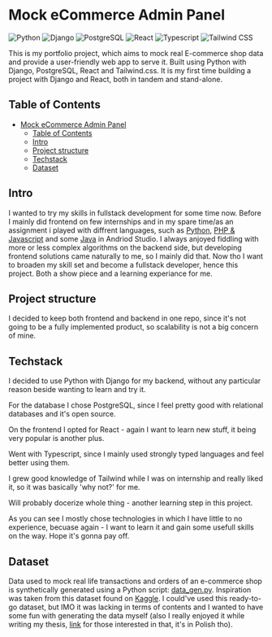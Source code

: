 # Mock eCommerce Admin Panel

![Python](https://img.shields.io/badge/python-3670A0?style=for-the-badge&logo=python&logoColor=ffdd54)
![Django](https://img.shields.io/badge/Django-092E20?style=for-the-badge&logo=django&logoColor=green)
![PostgreSQL](https://img.shields.io/badge/postgresql-4169e1?style=for-the-badge&logo=postgresql&logoColor=white)
![React](https://shields.io/badge/react-black?logo=react&style=for-the-badge)
![Typescript](https://img.shields.io/badge/TypeScript-3178C6?style=for-the-badge&logo=typescript&logoColor=white)
![Tailwind CSS](https://img.shields.io/badge/tailwindcss-0F172A?style=for-the-badge&logo=tailwindcss&logoColor=38BDF8)

This is my portfolio project, which aims to mock real E-commerce shop data and provide a user-friendly web app to serve it. Built using Python with Django, PostgreSQL, React and Tailwind.css. It is my first time building a project with Django and React, both in tandem and stand-alone.

## Table of Contents

- [Mock eCommerce Admin Panel](#mock-ecommerce-admin-panel)
  - [Table of Contents](#table-of-contents)
  - [Intro](#intro)
  - [Project structure](#project-structure)
  - [Techstack](#techstack)
  - [Dataset](#dataset)

## Intro

I wanted to try my skills in fullstack development for some time now. Before I mainly did frontend on few internships and in my spare time/as an assignment i played with diffrent languages, such as [Python](https://github.com/kStoko23/fractal-generation), [PHP & Javascript](https://github.com/kStoko23/project-manager) and some [Java](https://github.com/kStoko23/Sudoku-android-studio) in Andriod Studio. I always anjoyed fiddling with more or less complex algorithms on the backend side, but developing frontend solutions came naturally to me, so I mainly did that. Now tho I want to broaden my skill set and become a fullstack developer, hence this project. Both a show piece and a learning experiance for me.

## Project structure

I decided to keep both frontend and backend in one repo, since it's not going to be a fully implemented product, so scalability is not a big concern of mine.

## Techstack

I decided to use Python with Django for my backend, without any particular reason beside wanting to learn and try it.

For the database I chose PostgreSQL, since I feel pretty good with relational databases and it's open source.

On the frontend I opted for React - again I want to learn new stuff, it being very popular is another plus.

Went with Typescript, since I mainly used strongly typed languages and feel better using them.

I grew good knowledge of Tailwind while I was on internship and really liked it, so it was basically 'why not?' for me.

Will probably docerize whole thing - another learning step in this project.

As you can see I mostly chose technologies in which I have little to no experience, becuase again - I want to learn it and gain some usefull skills on the way. Hope it's gonna pay off.

## Dataset

Data used to mock real life transactions and orders of an e-commerce shop is synthetically generated using a Python script: [data_gen.py](ecommerce_mock_project/backend/misc/data_gen.py). Inspiration was taken from this dataset found on [Kaggle](https://www.kaggle.com/datasets/rohitsahoo/sales-forecasting). I could've used this ready-to-go dataset, but IMO it was lacking in terms of contents and I wanted to have some fun with generating the data myself (also I really enjoyed it while writing my thesis, [link](https://github.com/kStoko23/Praca-licencjacka) for those interested in that, it's in Polish tho).
